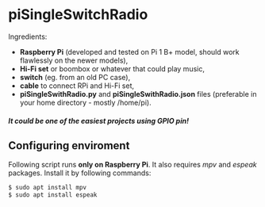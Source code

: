 # piSingleSwitchRadio
Ingredients:
- **Raspberry Pi** (developed and tested on Pi 1 B+ model, should work flawlessly on the newer models),
- **Hi-Fi set** or boombox or whatever that could play music,
- **switch** (eg. from an old PC case),
- **cable** to connect RPi and Hi-Fi set,
- **piSingleSwithRadio.py** and **piSingleSwithRadio.json** files (preferable in your home directory - mostly /home/pi).

##### It could be one of the easiest projects using GPIO pin!
## Configuring enviroment
Following script runs **only on Raspberry Pi**. It also requires *mpv* and *espeak* packages. Install it by following commands:
```sh
$ sudo apt install mpv
$ sudo apt install espeak
```
